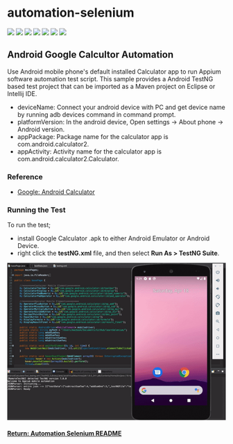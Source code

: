 # automation-selenium

[<img src="https://img.shields.io/badge/-Selenium-brightgreen">](https://www.selenium.dev/) [<img src="https://img.shields.io/badge/-Maven-orangered">](hhttps://maven.apache.org/) [<img src="https://img.shields.io/badge/-Eclipse_IDE-orange">](https://www.eclipse.org/) [<img src="https://img.shields.io/badge/-Java-darkred">](https://www.java.com/en/) [<img src="https://img.shields.io/badge/-TestNG-sandybrown">](https://testng.org/doc/index.html) [<img src="https://img.shields.io/badge/-Appium-blue">](https://appium.io/) [<img src="https://img.shields.io/badge/-Android-red">](https://www.android.com/intl/en_uk/)

## Android Google Calcultor Automation
Use Android mobile phone's default installed Calculator app to run Appium software automation test script. This sample provides a Android TestNG based test project that can be imported as a Maven project on Eclipse or Intellij IDE.
- deviceName: Connect your android device with PC and get device name by running adb devices command in command prompt.
- platformVersion: In the android device, Open settings -> About phone -> Android version.
- appPackage: Package name for the calculator app is com.android.calculator2.
- appActivity: Activity name for the calculator app is com.android.calculator2.Calculator.

### Reference
- [Google: Android Calculator](https://play.google.com/store/apps/details?id=com.google.android.calculator&hl=en_GB)

### Running the Test
To run the test;
- install Google Calculator .apk to either Android Emulator or Android Device.
- right click the __testNG.xml__ file, and then select __Run As > TestNG Suite__.

<img src="android_calculator.gif">

#### [Return: Automation Selenium README](../README.md)